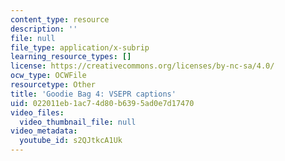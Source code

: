 ```yaml
---
content_type: resource
description: ''
file: null
file_type: application/x-subrip
learning_resource_types: []
license: https://creativecommons.org/licenses/by-nc-sa/4.0/
ocw_type: OCWFile
resourcetype: Other
title: 'Goodie Bag 4: VSEPR captions'
uid: 022011eb-1ac7-4d80-b639-5ad0e7d17470
video_files:
  video_thumbnail_file: null
video_metadata:
  youtube_id: s2QJtkcA1Uk
---
```

